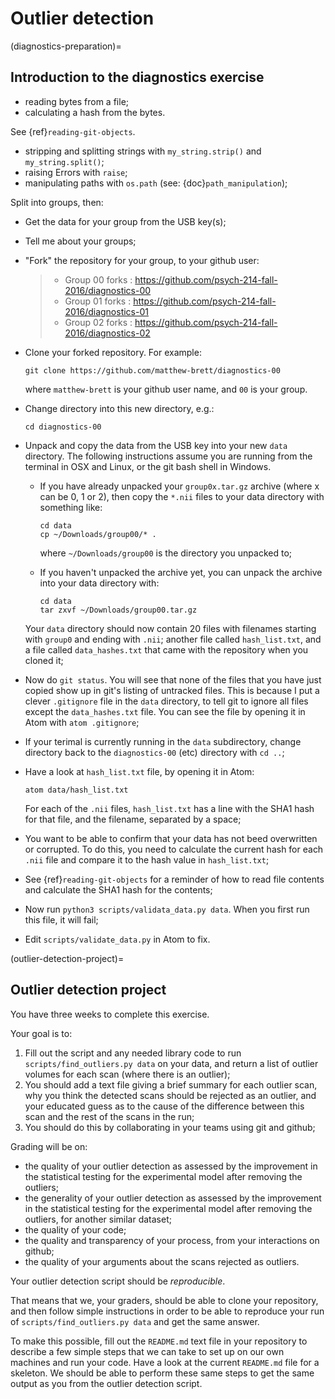 # Outlier detection

(diagnostics-preparation)=

## Introduction to the diagnostics exercise

- reading bytes from a file;
- calculating a hash from the bytes.

See {ref}`reading-git-objects`.

- stripping and splitting strings with `my_string.strip()` and
  `my_string.split()`;
- raising Errors with `raise`;
- manipulating paths with `os.path` (see: {doc}`path_manipulation`);

Split into groups, then:

- Get the data for your group from the USB key(s);

- Tell me about your groups;

- "Fork" the repository for your group, to your github user:

  > - Group 00 forks : <https://github.com/psych-214-fall-2016/diagnostics-00>
  > - Group 01 forks : <https://github.com/psych-214-fall-2016/diagnostics-01>
  > - Group 02 forks : <https://github.com/psych-214-fall-2016/diagnostics-02>

- Clone your forked repository.  For example:

  ```
  git clone https://github.com/matthew-brett/diagnostics-00
  ```

  where `matthew-brett` is your github user name, and `00` is your group.

- Change directory into this new directory, e.g.:

  ```
  cd diagnostics-00
  ```

- Unpack and copy the data from the USB key into your new `data` directory.
  The following instructions assume you are running from the terminal in OSX
  and Linux, or the git bash shell in Windows.

  - If you have already unpacked your `group0x.tar.gz` archive (where x can
    be 0, 1 or 2), then copy the `*.nii` files to your data directory with
    something like:

    ```
    cd data
    cp ~/Downloads/group00/* .
    ```

    where `~/Downloads/group00` is the directory you unpacked to;

  - If you haven't unpacked the archive yet, you can unpack the archive into
    your data directory with:

    ```
    cd data
    tar zxvf ~/Downloads/group00.tar.gz
    ```

  Your `data` directory should now contain 20 files with filenames starting
  with `group0` and ending with `.nii`; another file called
  `hash_list.txt`, and a file called `data_hashes.txt` that came with the
  repository when you cloned it;

- Now do `git status`.  You will see that none of the files that you have
  just copied show up in git's listing of untracked files.  This is because I
  put a clever `.gitignore` file in the `data` directory, to tell git to
  ignore all files except the `data_hashes.txt` file.  You can see the file
  by opening it in Atom with `atom .gitignore`;

- If your terimal is currently running in the `data` subdirectory, change
  directory back to the `diagnostics-00` (etc) directory with `cd ..`;

- Have a look at `hash_list.txt` file, by opening it in Atom:

  ```
  atom data/hash_list.txt
  ```

  For each of the `.nii` files, `hash_list.txt` has a line with the SHA1
  hash for that file, and the filename, separated by a space;

- You want to be able to confirm that your data has not beed overwritten or
  corrupted.  To do this, you need to calculate the current hash for each
  `.nii` file and compare it to the hash value in `hash_list.txt`;

- See {ref}`reading-git-objects` for a reminder of how to read file contents
  and calculate the SHA1 hash for the contents;

- Now run `python3 scripts/validata_data.py data`.  When you first run this
  file, it will fail;

- Edit `scripts/validate_data.py` in Atom to fix.

(outlier-detection-project)=

## Outlier detection project

You have three weeks to complete this exercise.

Your goal is to:

1. Fill out the script and any needed library code to run
   `scripts/find_outliers.py data` on your data, and return a list of
   outlier volumes for each scan (where there is an outlier);
2. You should add a text file giving a brief summary for each outlier scan,
   why you think the detected scans should be rejected as an outlier, and your
   educated guess as to the cause of the difference between this scan and the
   rest of the scans in the run;
3. You should do this by collaborating in your teams using git and github;

Grading will be on:

- the quality of your outlier detection as assessed by the improvement in the
  statistical testing for the experimental model after removing the outliers;
- the generality of your outlier detection as assessed by the improvement in
  the statistical testing for the experimental model after removing the
  outliers, for another similar dataset;
- the quality of your code;
- the quality and transparency of your process, from your interactions on
  github;
- the quality of your arguments about the scans rejected as outliers.

Your outlier detection script should be *reproducible*.

That means that we, your graders, should be able to clone your repository, and
then follow simple instructions in order to be able to reproduce your run of
`scripts/find_outliers.py data` and get the same answer.

To make this possible, fill out the `README.md` text file in your repository
to describe a few simple steps that we can take to set up on our own machines
and run your code.  Have a look at the current `README.md` file for a
skeleton.  We should be able to perform these same steps to get the same
output as you from the outlier detection script.
